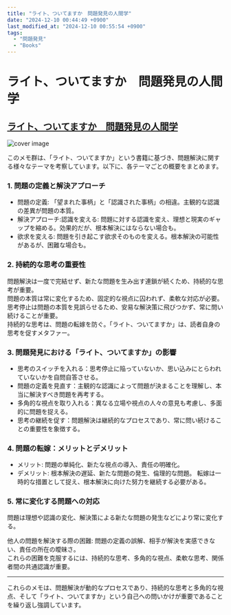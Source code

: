 ```yaml
---
title: "ライト、ついてますか　問題発見の人間学"
date: "2024-12-10 00:44:49 +0900"
last_modified_at: "2024-12-10 00:55:54 +0900"
tags:
  - "問題発見"
  - "Books"
---
```

# ライト、ついてますか　問題発見の人間学

## [ライト、ついてますか　問題発見の人間学](https://www.amazon.co.jp/dp/B09BDWRCXN "ライト、ついてますか　問題発見の人間学")

![cover image](https://m.media-amazon.com/images/I/71bX8DkuilL._SY160.jpg)

このメモ群は、「ライト、ついてますか」という書籍に基づき、問題解決に関する様々なテーマを考察しています。以下に、各テーマごとの概要をまとめます。

### 1. 問題の定義と解決アプローチ

- 問題の定義: 「望まれた事柄」と「認識された事柄」の相違。主観的な認識の差異が問題の本質。
- 解決アプローチ:認識を変える: 問題に対する認識を変え、理想と現実のギャップを縮める。効果的だが、根本解決にはならない場合も。
- 欲求を変える: 問題を引き起こす欲求そのものを変える。根本解決の可能性があるが、困難な場合も。

### 2. 持続的な思考の重要性

問題解決は一度で完結せず、新たな問題を生み出す連鎖が続くため、持続的な思考が重要。  
問題の本質は常に変化するため、固定的な視点に囚われず、柔軟な対応が必要。
思考停止は問題の本質を見誤らせるため、安易な解決策に飛びつかず、常に問い続けることが重要。  
持続的な思考は、問題の転嫁を防ぐ。「ライト、ついてますか」は、読者自身の思考を促すメタファー。

### 3. 問題発見における「ライト、ついてますか」の影響

- 思考のスイッチを入れる：思考停止に陥っていないか、思い込みにとらわれていないかを自問自答させる。
- 問題の定義を見直す：主観的な認識によって問題が決まることを理解し、本当に解決すべき問題を再考する。
- 多角的な視点を取り入れる：異なる立場や視点の人々の意見も考慮し、多面的に問題を捉える。
- 思考の継続を促す：問題解決は継続的なプロセスであり、常に問い続けることの重要性を象徴する。

### 4. 問題の転嫁：メリットとデメリット

- メリット: 問題の単純化、新たな視点の導入、責任の明確化。
- デメリット: 根本解決の遅延、新たな問題の発生、倫理的な問題。
転嫁は一時的な措置として捉え、根本解決に向けた努力を継続する必要がある。

### 5. 常に変化する問題への対応

問題は理想や認識の変化、解決策による新たな問題の発生などにより常に変化する。

他人の問題を解決する際の困難: 問題の定義の誤解、相手が解決を実感できない、責任の所在の曖昧さ。  
これらの困難を克服するには、持続的な思考、多角的な視点、柔軟な思考、関係者間の共通認識が重要。

---

これらのメモは、問題解決が動的なプロセスであり、持続的な思考と多角的な視点、そして「ライト、ついてますか」という自己への問いかけが重要であることを繰り返し強調しています。
